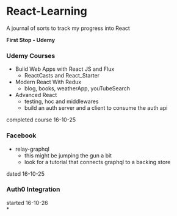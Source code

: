 # React-Learning
A journal of sorts to track my progress into React

**First Stop - Udemy**

### Udemy Courses
  * Build Web Apps with React JS and Flux
    * ReactCasts and React_Starter
  * Modern React With Redux
    * blog, books, weatherApp, youTubeSearch
  * Advanced React
    * testing, hoc and middlewares
    * build an auth server and a client to consume the auth api

completed course 16-10-25

### Facebook
  * relay-graphql
    * this might be jumping the gun a bit
    * look for a tutorial that connects graphql to a backing store

dated 16-10-25

### Auth0 Integration
started 16-10-26  
  * 
